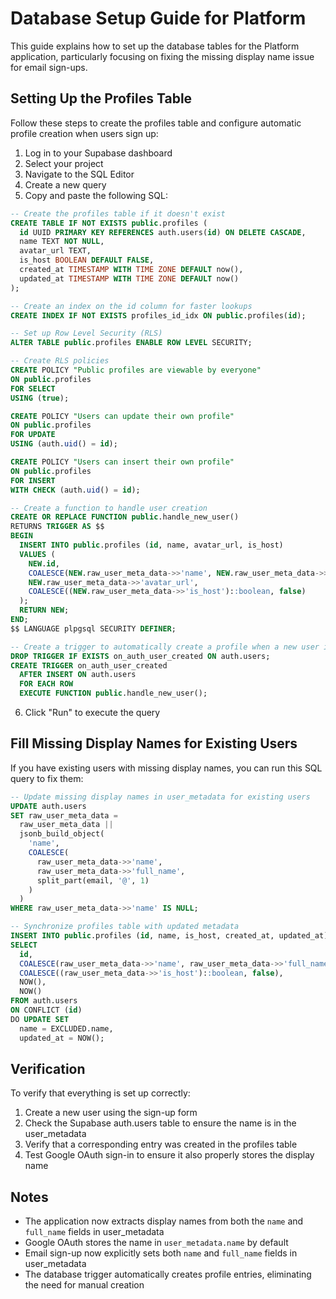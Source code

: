 # Database Setup Guide for Platform

This guide explains how to set up the database tables for the Platform application, particularly focusing on fixing the missing display name issue for email sign-ups.

## Setting Up the Profiles Table

Follow these steps to create the profiles table and configure automatic profile creation when users sign up:

1. Log in to your Supabase dashboard
2. Select your project
3. Navigate to the SQL Editor
4. Create a new query
5. Copy and paste the following SQL:

```sql
-- Create the profiles table if it doesn't exist
CREATE TABLE IF NOT EXISTS public.profiles (
  id UUID PRIMARY KEY REFERENCES auth.users(id) ON DELETE CASCADE,
  name TEXT NOT NULL,
  avatar_url TEXT,
  is_host BOOLEAN DEFAULT FALSE,
  created_at TIMESTAMP WITH TIME ZONE DEFAULT now(),
  updated_at TIMESTAMP WITH TIME ZONE DEFAULT now()
);

-- Create an index on the id column for faster lookups
CREATE INDEX IF NOT EXISTS profiles_id_idx ON public.profiles(id);

-- Set up Row Level Security (RLS)
ALTER TABLE public.profiles ENABLE ROW LEVEL SECURITY;

-- Create RLS policies
CREATE POLICY "Public profiles are viewable by everyone"
ON public.profiles
FOR SELECT
USING (true);

CREATE POLICY "Users can update their own profile"
ON public.profiles
FOR UPDATE
USING (auth.uid() = id);

CREATE POLICY "Users can insert their own profile"
ON public.profiles
FOR INSERT
WITH CHECK (auth.uid() = id);

-- Create a function to handle user creation
CREATE OR REPLACE FUNCTION public.handle_new_user()
RETURNS TRIGGER AS $$
BEGIN
  INSERT INTO public.profiles (id, name, avatar_url, is_host)
  VALUES (
    NEW.id,
    COALESCE(NEW.raw_user_meta_data->>'name', NEW.raw_user_meta_data->>'full_name', 'User'),
    NEW.raw_user_meta_data->>'avatar_url',
    COALESCE((NEW.raw_user_meta_data->>'is_host')::boolean, false)
  );
  RETURN NEW;
END;
$$ LANGUAGE plpgsql SECURITY DEFINER;

-- Create a trigger to automatically create a profile when a new user is created
DROP TRIGGER IF EXISTS on_auth_user_created ON auth.users;
CREATE TRIGGER on_auth_user_created
  AFTER INSERT ON auth.users
  FOR EACH ROW
  EXECUTE FUNCTION public.handle_new_user();
```

6. Click "Run" to execute the query

## Fill Missing Display Names for Existing Users

If you have existing users with missing display names, you can run this SQL query to fix them:

```sql
-- Update missing display names in user_metadata for existing users
UPDATE auth.users
SET raw_user_meta_data = 
  raw_user_meta_data || 
  jsonb_build_object(
    'name', 
    COALESCE(
      raw_user_meta_data->>'name',
      raw_user_meta_data->>'full_name',
      split_part(email, '@', 1)
    )
  )
WHERE raw_user_meta_data->>'name' IS NULL;

-- Synchronize profiles table with updated metadata
INSERT INTO public.profiles (id, name, is_host, created_at, updated_at)
SELECT 
  id, 
  COALESCE(raw_user_meta_data->>'name', raw_user_meta_data->>'full_name', 'User'), 
  COALESCE((raw_user_meta_data->>'is_host')::boolean, false),
  NOW(),
  NOW()
FROM auth.users
ON CONFLICT (id) 
DO UPDATE SET 
  name = EXCLUDED.name,
  updated_at = NOW();
```

## Verification

To verify that everything is set up correctly:

1. Create a new user using the sign-up form
2. Check the Supabase auth.users table to ensure the name is in the user_metadata
3. Verify that a corresponding entry was created in the profiles table
4. Test Google OAuth sign-in to ensure it also properly stores the display name

## Notes

- The application now extracts display names from both the `name` and `full_name` fields in user_metadata
- Google OAuth stores the name in `user_metadata.name` by default
- Email sign-up now explicitly sets both `name` and `full_name` fields in user_metadata
- The database trigger automatically creates profile entries, eliminating the need for manual creation 